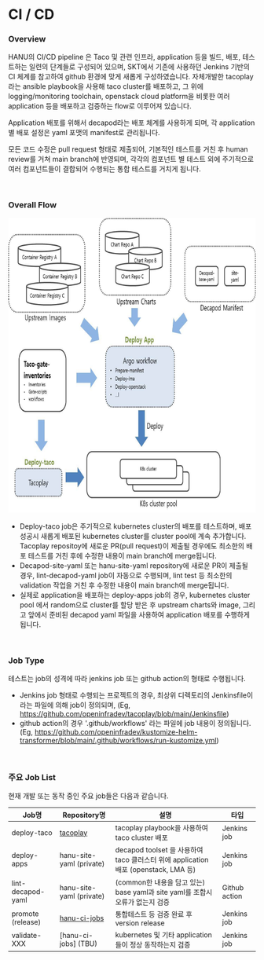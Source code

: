 # CI / CD

### Overview
HANU의 CI/CD pipeline 은 Taco 및 관련 인프라, application 등을 빌드, 배포, 테스트하는 일련의 단계들로 구성되어 있으며, SKT에서 기존에 사용하던 Jenkins 기반의 CI 체계를 참고하여 github 환경에 맞게 새롭게 구성하였습니다. 자체개발한 tacoplay라는 ansible playbook을 사용해 taco cluster를 배포하고, 그 위에 logging/monitoring toolchain, openstack cloud platform을 비롯한 여러 application 등을 배포하고 검증하는 flow로 이루어져 있습니다.

Application 배포를 위해서 decapod라는 배포 체계를 사용하게 되며, 각 application 별 배포 설정은 yaml 포맷의 manifest로 관리됩니다.

모든 코드 수정은 pull request 형태로 제출되어, 기본적인 테스트를 거친 후 human review를 거쳐 main branch에 반영되며, 각각의 컴포넌트 별 테스트 외에 주기적으로 여러 컴포넌트들이 결합되어 수행되는 통합 테스트를 거치게 됩니다.

<br>

### Overall Flow
<img src="./hanu-cicd-flow-v4.jpg" width="800px" height="600px" title="HANU-cicd-flow" alt="cicd-flow"></img><br/>

- Deploy-taco job은 주기적으로 kubernetes cluster의 배포를 테스트하며, 배포 성공시 새롭게 배포된 kubernetes cluster를 cluster pool에 계속 추가합니다. Tacoplay repositoy에 새로운 PR(pull request)이 제출될 경우에도 최소한의 배포 테스트를 거친 후에 수정한 내용이 main branch에 merge됩니다.
- Decapod-site-yaml 또는 hanu-site-yaml repository에 새로운 PR이 제출될 경우, lint-decapod-yaml job이 자동으로 수행되며, lint test 등 최소한의 validation 작업을 거친 후 수정한 내용이 main branch에 merge됩니다.
- 실제로 application을 배포하는 deploy-apps job의 경우, kubernetes cluster pool 에서 random으로 cluster를 할당 받은 후 upstream charts와 image, 그리고 앞에서 준비된 decapod yaml 파일을 사용하여 application 배포를 수행하게 됩니다.

<br>

### Job Type
테스트는 job의 성격에 따라 jenkins job 또는 github action의 형태로 수행됩니다.

- Jenkins job 형태로 수행되는 프로젝트의 경우, 최상위 디렉토리의 Jenkinsfile이라는 파일에 의해 job이 정의되며, (Eg, https://github.com/openinfradev/tacoplay/blob/main/Jenkinsfile)
- github action의 경우 '.github/workflows' 라는 파일에 job 내용이 정의됩니다. (Eg, https://github.com/openinfradev/kustomize-helm-transformer/blob/main/.github/workflows/run-kustomize.yml)

<br>

### 주요 Job List
현재 개발 또는 동작 중인 주요 job들은 다음과 같습니다.

| Job명              | Repository명                                                               |  설명                                         | 타입 
|--------------------|----------------------------------------------------------------------------|-----------------------------------------------|------------
| deploy-taco        | [tacoplay](https://github.com/openinfradev/tacoplay/blob/main/Jenkinsfile) | tacoplay playbook을 사용하여 taco cluster 배포| Jenkins job
| deploy-apps        | hanu-site-yaml (private) | decapod toolset 을 사용하여 taco 클러스터 위에 application 배포 (openstack, LMA 등)             | Jenkins job
| lint-decapod-yaml  | hanu-site-yaml (private) | (common한 내용을 담고 있는) base yaml과 site yaml를 조합시 오류가 없는지 검증                   | Github action
| promote (release)  | [hanu-ci-jobs](https://github.com/openinfradev/hanu-ci-jobs/blob/main/promote/Jenkinsfile) | 통합테스트 등 검증 완료 후 version release | Jenkins job
| validate-XXX       | [hanu-ci-jobs] (TBU)                                             | kubernetes 및 기타 application들이 정상 동작하는지 검증 | Jenkins job
